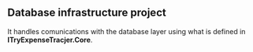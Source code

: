 ## Database infrastructure project

It handles comunications with the database layer using what is defined in **ITryExpenseTracjer.Core**.